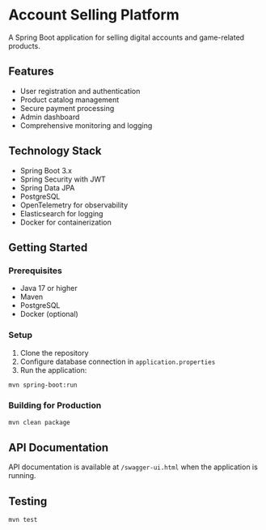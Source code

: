 # Account Selling Platform

A Spring Boot application for selling digital accounts and game-related products.

## Features

- User registration and authentication
- Product catalog management
- Secure payment processing
- Admin dashboard
- Comprehensive monitoring and logging

## Technology Stack

- Spring Boot 3.x
- Spring Security with JWT
- Spring Data JPA
- PostgreSQL
- OpenTelemetry for observability
- Elasticsearch for logging
- Docker for containerization

## Getting Started

### Prerequisites

- Java 17 or higher
- Maven
- PostgreSQL
- Docker (optional)

### Setup

1. Clone the repository
2. Configure database connection in `application.properties`
3. Run the application:

```bash
mvn spring-boot:run
```

### Building for Production

```bash
mvn clean package
```

## API Documentation

API documentation is available at `/swagger-ui.html` when the application is running.

## Testing

```bash
mvn test
```